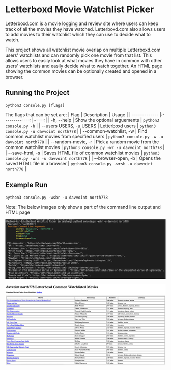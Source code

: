 # Letterboxd Movie Watchlist Picker
[Letterboxd.com](https://letterboxd.com/) is a movie logging and review site where users can keep track of all the movies they have watched. Letterboxd.com also allows users to add movies to their watchlist which they can use to decide what to watch.

This project shows all watchlist movie overlap on multiple Letterboxd.com users' watchlists and can randomly pick one movie from that list. This allows users to easily look at what movies they have in common with other users' watchlists and easily decide what to watch together. An HTML page showing the common movies can be optionally created and opened in a browser.

## Running the Project
```
python3 console.py [flags]
```
The flags that can be set are:
| Flag        | Description           | Usage  |
| ------------- |:-------------:| -----:|
| -h, --help      | Show the optional arguements | `python3 console.py -h` |
| --users USERS, -u USERS | Letterboxd users | `python3 console.py -u davvoint north778`  |
| --common-watchlist, -w | Find common watchlist movies from specified users | `python3 console.py -w -u davvoint north778` |
| --random-movie, -r  | Pick a random movie from the common watchlist movies | `python3 console.py -wr -u davvoint north778` |
| --save-html, -s | Saves HTML file of common watchlist movies | `python3 console.py -wrs -u davvoint north778` |
| --browser-open, -b | Opens the saved HTML file in a browser | `python3 console.py -wrsb -u davvoint north778` |

## Example Run
```
python3 console.py -wsbr -u davvoint north778
```
Note: The below images only show a part of the command line output and HTML page

![Command Line](Example/Command_Line.png)

![HTML Page](Example/HTML_Page.png)
